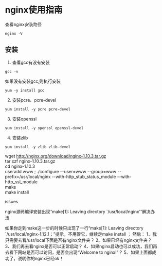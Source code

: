 # nginx使用指南  

查看nginx安装路径
```
nginx -V
```

## 安装  

1. 查看gcc有没有安装
```
gcc -v
```
如果没有安装gcc,则执行安装
```
yum -y install gcc
```

2. 安装pcre、pcre-devel
```
yum install -y pcre pcre-devel
```

3. 安装openssl
```
yum install -y openssl openssl-devel
```

4. 安装zlib
```
yum install -y zlib zlib-devel
```

wget http://nginx.org/download/nginx-1.10.3.tar.gz  
tar xzf nginx-1.10.3.tar.gz  
cd nginx-1.10.3  
useradd www ; ./configure --user=www --group=www --prefix=/usr/local/nginx --with-http_stub_status_module --with-http_ssl_module  
make  
make install  


issues

nginx源码编译安装出现“make[1]: Leaving directory `/usr/local/nginx’“解决办法

如果你走到make这一步的时候只出现了一行“make[1]: Leaving directory `/usr/local/nginx-1.12.1；”提示，不用管它，继续走make install ；
然后：
1、我只需要去看/usr/local下面是否有nginx文件夹？
2、如果已经有nginx文件夹？
3、我们再去看nginx是否可以正常启动？
4、如果nginx启动也可以成功，我们再去看下网站是否可以访问，是否会出现“Welcome to nginx!”？
5、如果上面都成功了，说明你的nginx已经ok！

